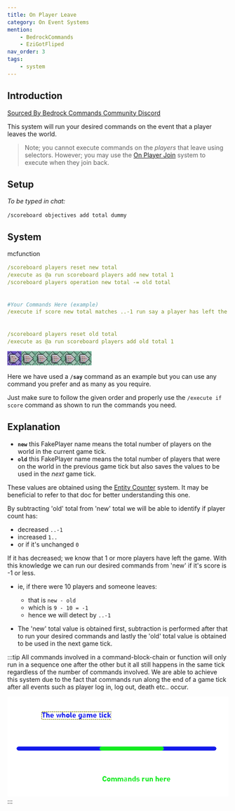 ```yaml
---
title: On Player Leave
category: On Event Systems
mention:
    - BedrockCommands
    - EziGotFliped
nav_order: 3
tags:
    - system
---
```


## Introduction

[Sourced By Bedrock Commands Community Discord](https://discord.gg/SYstTYx5G5)

This system will run your desired commands on the event that a player leaves the world.

> Note; you cannot execute commands on the *players* that leave using selectors. However; you may use the [On Player Join](https://wiki.bedrock.dev/commands/on-player-join.html) system to execute when they join back.

## Setup

*To be typed in chat:*

`/scoreboard objectives add total dummy`

## System

<CodeHeader>mcfunction</CodeHeader>

```yaml
/scoreboard players reset new total
/execute as @a run scoreboard players add new total 1
/scoreboard players operation new total -= old total


#Your Commands Here (example)
/execute if score new total matches ..-1 run say a player has left the world


/scoreboard players reset old total
/execute as @a run scoreboard players add old total 1
```

![commandBlockChain6](/assets/images/commands/commandBlockChain/6.png)

Here we have used a **`/say`** command as an example but you can use any command you prefer and as many as you require.

Just make sure to follow the given order and properly use the `/execute if score` command as shown to run the commands you need.

## Explanation

- **` new `** this FakePlayer name means the total number of players on the world in the current game tick.
- **` old `** this FakePlayer name means the total number of players that were on the world in the previous game tick but also saves the values to be used in the *next* game tick.

These values are obtained using the [Entity Counter](https://wiki.bedrock.dev/commands/entity-counter.html) system. It may be beneficial to refer to that doc for better understanding this one.

By subtracting 'old' total from 'new' total we will be able to identify if player count has:
- decreased ` ..-1 `
- increased ` 1.. `
- or if it's unchanged ` 0 `

If it has decreased; we know that 1 or more players have left the game.
With this knowledge we can run our desired commands from 'new' if it's score is -1 or less.
- ie, if there were 10 players and someone leaves:
  - that is ` new - old `
  - which is ` 9 - 10 = -1 `
  - hence we will detect by ` ..-1 `

- The 'new' total value is obtained first, subtraction is performed after that to run your desired commands and lastly the 'old' total value is obtained to be used in the next game tick.

:::tip
All commands involved in a command-block-chain or function will only run in a sequence one after the other but it all still happens in the same tick regardless of the number of commands involved. We are able to achieve this system due to the fact that commands run along the end of a game tick after all events such as player log in, log out, death etc.. occur.

![gametick](/assets/images/commands/gametick.png)
:::
